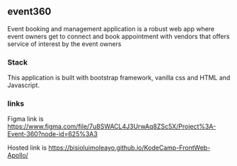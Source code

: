 ## event360

Event booking and management application is a robust web app where event owners get to connect and book appointment with vendors that offers service of interest by the event owners

### Stack

This application is built with bootstrap framework, vanilla css and HTML and Javascript.

### links

Figma link is
https://www.figma.com/file/7u8SWACL4J3UrwAq8ZSc5X/Project%3A-Event-360?node-id=625%3A3

Hosted link is
https://bisioluimoleayo.github.io/KodeCamp-FrontWeb-Apollo/
